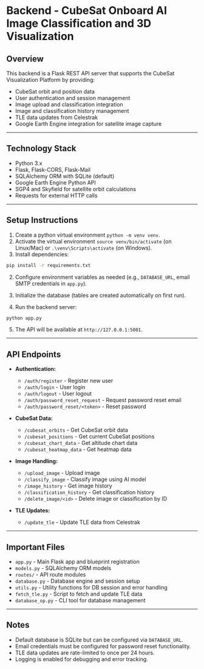 # Backend - CubeSat Onboard AI Image Classification and 3D Visualization

## Overview

This backend is a Flask REST API server that supports the CubeSat Visualization Platform by providing:

- CubeSat orbit and position data
- User authentication and session management
- Image upload and classification integration
- Image and classification history management
- TLE data updates from Celestrak
- Google Earth Engine integration for satellite image capture

---

## Technology Stack

- Python 3.x
- Flask, Flask-CORS, Flask-Mail
- SQLAlchemy ORM with SQLite (default)
- Google Earth Engine Python API
- SGP4 and Skyfield for satellite orbit calculations
- Requests for external HTTP calls

---

## Setup Instructions

1. Create a python virtual environment `python -m venv venv`.
2. Activate the virtual environment `source venv/bin/activate` (on Linux/Mac) or `.\venv\Scripts\activate` (on Windows).
3. Install dependencies:

```bash
pip install -r requirements.txt
```

2. Configure environment variables as needed (e.g., `DATABASE_URL`, email SMTP credentials in `app.py`).

3. Initialize the database (tables are created automatically on first run).

4. Run the backend server:

```bash
python app.py
```

5. The API will be available at `http://127.0.0.1:5001`.

---

## API Endpoints

- **Authentication:**
  - `/auth/register` - Register new user
  - `/auth/login` - User login
  - `/auth/logout` - User logout
  - `/auth/password_reset_request` - Request password reset email
  - `/auth/password_reset/<token>` - Reset password

- **CubeSat Data:**
  - `/cubesat_orbits` - Get CubeSat orbit data
  - `/cubesat_positions` - Get current CubeSat positions
  - `/cubesat_chart_data` - Get altitude chart data
  - `/cubesat_heatmap_data` - Get heatmap data

- **Image Handling:**
  - `/upload_image` - Upload image
  - `/classify_image` - Classify image using AI model
  - `/image_history` - Get image history
  - `/classification_history` - Get classification history
  - `/delete_image/<id>` - Delete image or classification by ID

- **TLE Updates:**
  - `/update_tle` - Update TLE data from Celestrak

---

## Important Files

- `app.py` - Main Flask app and blueprint registration
- `models.py` - SQLAlchemy ORM models
- `routes/` - API route modules
- `database.py` - Database engine and session setup
- `utils.py` - Utility functions for DB session and error handling
- `fetch_tle.py` - Script to fetch and update TLE data
- `database_op.py` - CLI tool for database management

---

## Notes

- Default database is SQLite but can be configured via `DATABASE_URL`.
- Email credentials must be configured for password reset functionality.
- TLE data updates are rate-limited to once per 24 hours.
- Logging is enabled for debugging and error tracking.
